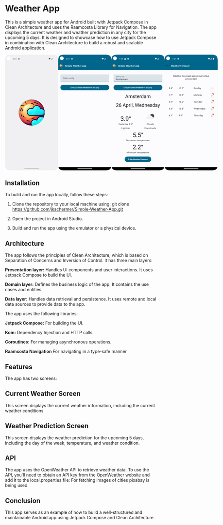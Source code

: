 # Weather App
This is a simple weather app for Android built with Jetpack Compose in Clean Architecture and uses the Raamcosta Library for Navigation. 
The app displays the current weather and weather prediction in any city for the upcoming 5 days. 
It is designed to showcase how to use Jetpack Compose in combination with Clean Architecture to build a robust and scalable Android application.

<div style="display:flex; justify-content:space-between;">
<img src="splashscreen.png" alt="Splash Screen" height="auto" width="175px">
<img src="main_screen.png" alt="Main Screen" height="auto" width="175px">
<img src="main_screen_content.png" alt="Main Screen" height="auto" width="175px">
<img src="weather_second.png" alt="Second Screen" height="auto" width="175px">
</div>

## Installation
To build and run the app locally, follow these steps:

1. Clone the repository to your local machine using: 
git clone https://github.com/jkschermer/Simple-Weather-App.git
2. Open the project in Android Studio.

3. Build and run the app using the emulator or a physical device.

## Architecture
The app follows the principles of Clean Architecture, which is based on Separation of Concerns and Inversion of Control. It has three main layers:

**Presentation layer:** 
Handles UI components and user interactions. 
It uses Jetpack Compose to build the UI.

**Domain layer:** 
Defines the business logic of the app. 
It contains the use cases and entities.

**Data layer:** 
Handles data retrieval and persistence. 
It uses remote and local data sources 
to provide data to the app.

The app uses the following libraries:

**Jetpack Compose:** 
For building the UI.

**Koin:**
Dependency Injection and HTTP calls

**Coroutines:** 
For managing asynchronous operations.

**Raamcosta Navigation**
For navigating in a type-safe manner

## Features
The app has two screens:

## Current Weather Screen
This screen displays the current weather information, including the current weather conditions

## Weather Prediction Screen
This screen displays the weather prediction for the upcoming 5 days, including the day of the week, temperature, and weather condition.

## API
The app uses the OpenWeather API to retrieve weather data. To use the API, you'll need to obtain an API key from the OpenWeather website and add it to the local.properties file:
For fetching images of cities pixabay is being used. 

## Conclusion
This app serves as an example of how to build a well-structured and maintainable Android app using Jetpack Compose and Clean Architecture. 
